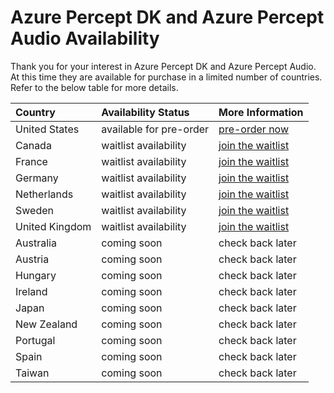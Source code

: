 # Azure Percept DK and Azure Percept Audio Availability

Thank you for your interest in Azure Percept DK and Azure Percept Audio. At this time they are available for purchase in a limited number of countries. Refer to the below table for more details.

|Country            |Availability Status    |More Information        |
|:------------------|:----------------------|:-----------------------|
|United States      |available for pre-order|[pre-order now](https://go.microsoft.com/fwlink/?linkid=2155270) |
|Canada             |waitlist availability  |[join the waitlist](https://www.microsoft.com/emwa/signup_2/en-ca?BGID=ProductA) |
|France             |waitlist availability  |[join the waitlist](https://www.microsoft.com/emwa/signup_2/fr-fr?BGID=ProductA) |
|Germany            |waitlist availability  |[join the waitlist](https://www.microsoft.com/emwa/signup_2/de-de?BGID=ProductA) |
|Netherlands        |waitlist availability  |[join the waitlist](https://www.microsoft.com/emwa/signup_2/nl-nl?BGID=ProductA) |
|Sweden             |waitlist availability  |[join the waitlist](https://www.microsoft.com/emwa/signup_2/sv-se?BGID=ProductA) |
|United Kingdom     |waitlist availability  |[join the waitlist](https://www.microsoft.com/emwa/signup_2/en-gb?BGID=ProductA) |
|Australia	        |coming soon	        |check back later        |
|Austria	        |coming soon	        |check back later	     |
|Hungary	        |coming soon	        |check back later	     |
|Ireland	        |coming soon	        |check back later	     |
|Japan	            |coming soon	        |check back later	     |
|New Zealand	    |coming soon	        |check back later	     |
|Portugal	        |coming soon	        |check back later	     |
|Spain	            |coming soon	        |check back later	     |
|Taiwan	            |coming soon	        |check back later	     |

	